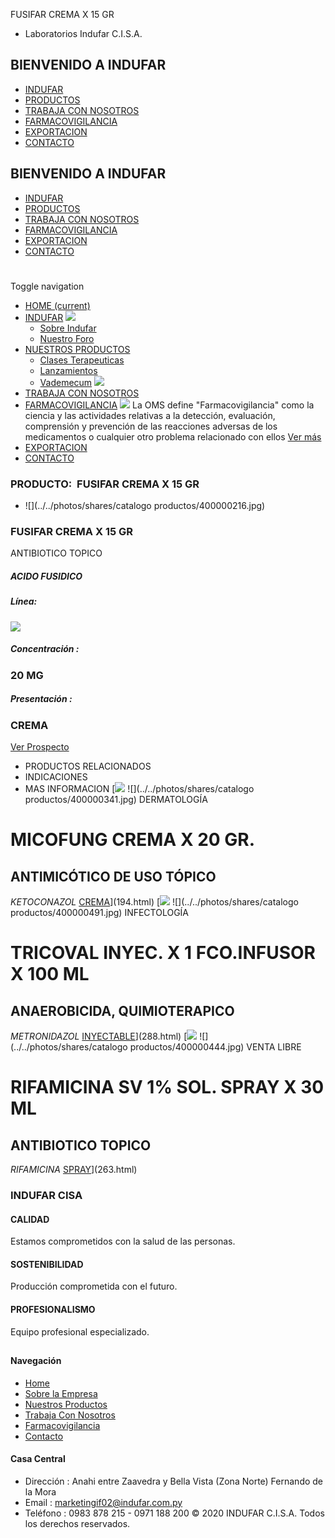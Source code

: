 FUSIFAR CREMA X 15 GR
- Laboratorios Indufar C.I.S.A.
## BIENVENIDO A INDUFAR
* [INDUFAR](119.html#)
* [PRODUCTOS](119.html#)
* [TRABAJA CON NOSOTROS](119.html#)
* [FARMACOVIGILANCIA](119.html#)
* [EXPORTACION](119.html#)
* [CONTACTO](119.html#)
## BIENVENIDO A INDUFAR
* [INDUFAR](../../index.html)
* [PRODUCTOS](../../productos.html)
* [TRABAJA CON NOSOTROS](../../trabaja_con_nosotros.html)
* [FARMACOVIGILANCIA](../../farmacovigilancia.html)
* [EXPORTACION](../../exportacion.html)
* [CONTACTO](../../contacto.html)
# 
Toggle navigation
* [HOME (current)](../../index.html)
* [INDUFAR](119.html#) 
  [![ ](../../photos/shares/Sistema/Menu/indufar_menul.jpg)](../../institucional.html)
  - [Sobre Indufar](../../institucional.html)
  - [Nuestro Foro](../../blog.html)
* [NUESTROS PRODUCTOS](119.html#) 
  - [Clases Terapeuticas](../clases_terapeuticas.html)
  - [Lanzamientos](../lanzamientos.html)
  - [Vademecum](../../productos.html)
  [![ ](../../photos/shares/Sistema/Menu/productos.png)](../../productos.html)
* [TRABAJA CON NOSOTROS](../../trabaja_con_nosotros.html)
* [FARMACOVIGILANCIA](119.html#) 
  [![ ](../../photos/shares/Sistema/Menu/TUBOS.png)](../../farmacovigilancia.html)
  La OMS define "Farmacovigilancia" como la ciencia y las actividades relativas a la detección, evaluación, comprensión y prevención de las reacciones adversas de los medicamentos o cualquier otro problema relacionado con ellos
  [Ver más](../../farmacovigilancia.html)
* [EXPORTACION](../../exportacion.html)
* [CONTACTO](../../contacto.html)
### PRODUCTO:  FUSIFAR CREMA X 15 GR
* ![](../../photos/shares/catalogo productos/400000216.jpg)
### **FUSIFAR CREMA X 15 GR**
ANTIBIOTICO TOPICO
##### **ACIDO FUSIDICO**
##### **Línea:**
[![](../../photos/shares/Laboratorios/lab_indufar.png)](../linea/1.html)
##### **Concentración :**
### 20 MG
##### **Presentación :**
### CREMA
[Ver Prospecto](https://www.indufar.com.py/files/shares/prospectos/400000216.pdf)
* PRODUCTOS RELACIONADOS
* INDICACIONES
* MAS INFORMACION
[![](../../photos/shares/Laboratorios/lab_medical.png)
![](../../photos/shares/catalogo productos/400000341.jpg)
DERMATOLOGÍA
# MICOFUNG CREMA X 20 GR.
## ANTIMICÓTICO DE USO TÓPICO
*KETOCONAZOL*
[CREMA](119.html#)](194.html)
[![](../../photos/shares/Laboratorios/lab_indufar.png)
![](../../photos/shares/catalogo productos/400000491.jpg)
INFECTOLOGÍA
# TRICOVAL INYEC. X 1 FCO.INFUSOR X 100 ML
## ANAEROBICIDA, QUIMIOTERAPICO
*METRONIDAZOL*
[INYECTABLE](119.html#)](288.html)
[![](../../photos/shares/Laboratorios/lab_indufar.png)
![](../../photos/shares/catalogo productos/400000444.jpg)
VENTA LIBRE
# RIFAMICINA SV 1% SOL. SPRAY X 30 ML
## ANTIBIOTICO TOPICO
*RIFAMICINA*
[SPRAY](119.html#)](263.html)
### INDUFAR CISA
#### CALIDAD
Estamos comprometidos con la salud de las personas.
#### SOSTENIBILIDAD
Producción comprometida con el futuro.
#### PROFESIONALISMO
Equipo profesional especializado.
## 
#### Navegación
* [Home](../../index.html)
* [Sobre la Empresa](../../institucional.html)
* [Nuestros Productos](../../productos.html)
* [Trabaja Con Nosotros](../../trabaja_con_nosotros.html)
* [Farmacovigilancia](../../farmacovigilancia.html)
* [Contacto](../../contacto.html)
#### Casa Central
* Dirección : Anahi entre Zaavedra y Bella Vista (Zona Norte) Fernando de la Mora
* Email : [marketingif02@indufar.com.py](mailto:marketingif02@indufar.com.py)
* Teléfono : 0983 878 215 - 0971 188 200
© 2020 INDUFAR C.I.S.A. Todos los derechos reservados.